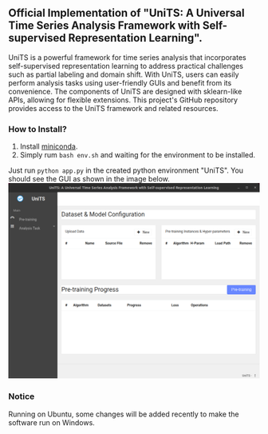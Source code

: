 ## Official Implementation of "UniTS: A Universal Time Series Analysis Framework with Self-supervised Representation Learning".
UniTS is a powerful framework for time series analysis that incorporates self-supervised representation learning to address practical challenges such as partial labeling and domain shift. With UniTS, users can easily perform analysis tasks using user-friendly GUIs and benefit from its convenience. The components of UniTS are designed with sklearn-like APIs, allowing for flexible extensions. This project's GitHub repository provides access to the UniTS framework and related resources.

### How to Install?
1. Install [miniconda](https://docs.anaconda.com/anaconda/install/linux/).
2. Simply rum `bash env.sh` and waiting for the environment to be installed.

Just run `python app.py` in the created python environment "UniTS". You should see the GUI as shown in the image below.
![Pre-training Model](./figures/Pre_training.png)

### Notice
Running on Ubuntu, some changes will be added recently to make the software run on Windows.